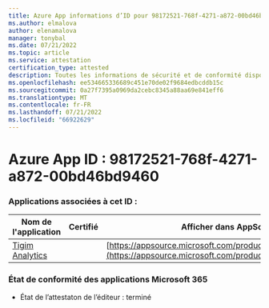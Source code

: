 ```yaml
---
title: Azure App informations d’ID pour 98172521-768f-4271-a872-00bd46bd9460
ms.author: elmalova
author: elenamalova
manager: tonybal
ms.date: 07/21/2022
ms.topic: article
ms.service: attestation
certification_type: attested
description: Toutes les informations de sécurité et de conformité disponibles pour 98172521-768f-4271-a872-00bd46bd9460.
ms.openlocfilehash: ee534665336689c451e70de02f9684edbcddb15c
ms.sourcegitcommit: 0a27f7395a0969da2cebc8345a88aa69e841eff6
ms.translationtype: MT
ms.contentlocale: fr-FR
ms.lasthandoff: 07/21/2022
ms.locfileid: "66922629"
---
```

# <a name="azure-app-id-98172521-768f-4271-a872-00bd46bd9460"></a>Azure App ID : 98172521-768f-4271-a872-00bd46bd9460


### <a name="apps-associated-with-this-id"></a>Applications associées à cet ID :
| **Nom de l'application** | **Certifié** | **Afficher dans AppSource** |
|--------------|---------------|-----------------------|
| [Tigim Analytics](../forward/WA200004242.md) |  | [https://appsource.microsoft.com/product/office/WA200004242](https://appsource.microsoft.com/product/office/WA200004242) |

### <a name="microsoft-365-app-compliance-status"></a>État de conformité des applications Microsoft 365
- État de l’attestaton de l’éditeur : terminé
